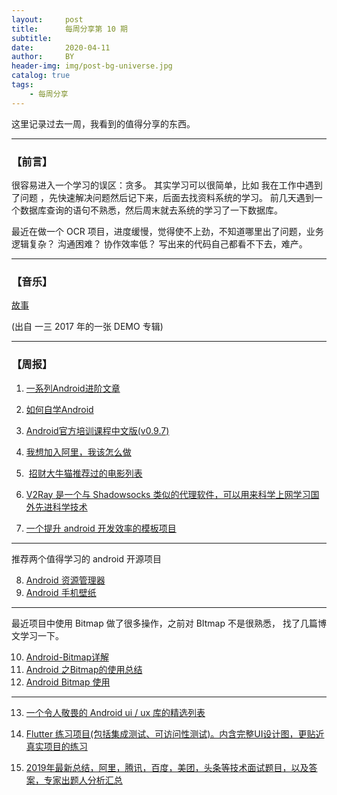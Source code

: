 ```yaml
---
layout:     post
title:      每周分享第 10 期
subtitle:   
date:       2020-04-11
author:     BY
header-img: img/post-bg-universe.jpg
catalog: true
tags:
    - 每周分享
---
```


这里记录过去一周，我看到的值得分享的东西。

---

### 【前言】

很容易进入一个学习的误区：贪多。
其实学习可以很简单，比如 我在工作中遇到了问题 ，先快速解决问题然后记下来，后面去找资料系统的学习。
前几天遇到一个数据库查询的语句不熟悉，然后周末就去系统的学习了一下数据库。

最近在做一个 OCR 项目，进度缓慢，觉得使不上劲，不知道哪里出了问题，业务逻辑复杂？ 沟通困难？ 协作效率低？ 写出来的代码自己都看不下去，难产。

---

### 【音乐】

[故事](https://music.163.com/#/song?id=468681767&userid=34152901)

(出自 一三 2017 年的一张 DEMO 专辑)

---

### 【周报】

1. [一系列Android进阶文章](https://github.com/SusionSuc/AdvancedAndroid)

2. [如何自学Android](http://gityuan.com/2016/04/24/how-to-study-android/)

3. [Android官方培训课程中文版(v0.9.7)](http://hukai.me/android-training-course-in-chinese/index.html)

4. [我想加入阿里，我该怎么做](https://mp.weixin.qq.com/s/5usQY8a_6eI7PTXLXJ2Nlw)

5.  [招财大牛猫推荐过的电影列表](https://mp.weixin.qq.com/s/hhAM30h_XLE7T_UMY9YJ8g)

6. [ V2Ray 是一个与 Shadowsocks 类似的代理软件，可以用来科学上网学习国外先进科学技术](https://github.com/v2ray/v2ray-core)

7. [一个提升 android 开发效率的模板项目](https://github.com/getActivity/AndroidProject)

---

推荐两个值得学习的 android 开源项目

8. [ Android 资源管理器](https://github.com/1hakr/AnExplorer)
9. [ Android 手机壁纸 ](https://github.com/romannurik/muzei/)

---

最近项目中使用 Bitmap 做了很多操作，之前对 BItmap 不是很熟悉，
找了几篇博文学习一下。

10. [Android-Bitmap详解](https://blog.csdn.net/zhangtengyuan23/article/details/18818567)
11. [Android 之Bitmap的使用总结 ](https://blog.csdn.net/da_caoyuan/article/details/79443828)
12. [Android Bitmap 使用](https://juejin.im/post/5cd3c062f265da03a22f7e6a#heading-19)

---

13. [一个令人敬畏的 Android ui / ux 库的精选列表](https://github.com/wasabeef/awesome-android-ui)

14. [ Flutter 练习项目(包括集成测试、可访问性测试)。内含完整UI设计图，更贴近真实项目的练习](https://github.com/simplezhli/flutter_deer?utm_source=gold_browser_extension)

15. [2019年最新总结，阿里，腾讯，百度，美团，头条等技术面试题目，以及答案，专家出题人分析汇总](https://github.com/0voice/interview_internal_reference?utm_source=gold_browser_extension)


